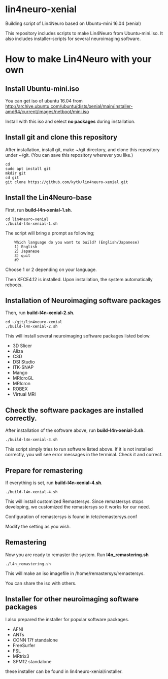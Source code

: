 # lin4neuro-xenial
Building script of Lin4Neuro based on Ubuntu-mini 16.04 (xenial)

This repository includes scripts to make Lin4Neuro from Ubuntu-mini.iso.
It also includes installer-scripts for several neuroimaging software.

# How to make Lin4Neuro with your own

## Install Ubuntu-mini.iso

You can get iso of ubuntu 16.04 from http://archive.ubuntu.com/ubuntu/dists/xenial/main/installer-amd64/current/images/netboot/mini.iso

Install with this iso and select **no packages** during installation.

## Install git and clone this repository

After installation, install git, make ~/git directory, and clone this repository under ~/git. (You can save this repository wherever you like.)

```
cd
sudo apt install git
mkdir git
cd git
git clone https://github.com/kytk/lin4neuro-xenial.git
```

## Install the Lin4Neuro-base

First, run **build-l4n-xenial-1.sh**.

```
cd lin4neuro-xenial
./build-l4n-xenial-1.sh
```

The script will bring a prompt as following;

```
    Which language do you want to build? (English/Japanese)
    1) English
    2) Japanese
    3) quit
    #? 
```

Choose 1 or 2 depending on your language.

Then XFCE4.12 is installed. Upon installation, the system automatically reboots.

## Installation of Neuroimaging software packages

Then, run **build-l4n-xenial-2.sh**.

```
cd ~/git/lin4neuro-xenial
./build-l4n-xenial-2.sh
```

This will install several neuroimaging software packages listed below.

* 3D Slicer
* Aliza
* C3D
* DSI Studio
* ITK-SNAP
* Mango
* MRIcroGL
* MRIcron
* ROBEX
* Virtual MRI

## Check the software packages are installed correctly.

After installation of the software above, run **build-l4n-xenial-3.sh**.

```
./build-l4n-xenial-3.sh
```

This script simply tries to run software listed above.
If it is not installed correctly, you will see error messages in the terminal. Check it and correct.

## Prepare for remastering

If everything is set, run **build-l4n-xenial-4.sh**.

```
./build-l4n-xenial-4.sh
```

This will install customized Remastersys. Since remastersys stops developing, we customized the remastersys so it works for our need.

Configuration of remastersys is found in /etc/remastersys.conf

Modify the setting as you wish.

<!---
## (optional but important) Change UID in casper

If you work under VirtualBox circumstance, you need to do the following.
When you use VirtualBox Guest Additions, you need to add your username to vboxsf group. The id of vboxsf will be 999, which conflicts with uid of the user (custom) in live media. In order to avoid the conflict, change uid in casper settings.

    $ cd /usr/share/initramfs-tools/scripts/casper-bottom
    $ sudo nano 25adduser

around line 51, you will find

    db_set passwd/user-uid 999

You change 999 to 990.
-->

## Remastering

Now you are ready to remaster the system. Run **l4n_remastering.sh**

```
./l4n_remastering.sh
```

This will make an iso imagefile in /home/remastersys/remastersys.

You can share the iso with others.
 
## Installer for other neuroimaging software packages

I also prepared the installer for popular software packages.

* AFNI
* ANTs
* CONN 17f standalone
* FreeSurfer
* FSL
* MRtrix3
* SPM12 standalone 

these installer can be found in lin4neuro-xenial/installer.


